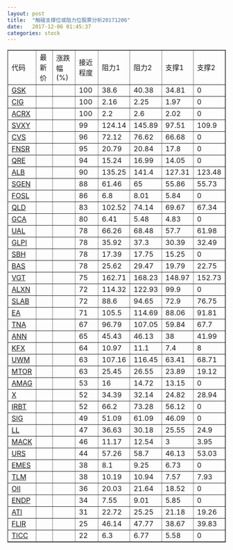 ```yaml
---
layout: post
title:  "触碰支撑位或阻力位股票分析20171206"
date:   2017-12-06 01:45:37
categories: stock
---
```

<script type="text/javascript">
var stockList = []
stockList.push('gb_gsk');
stockList.push('gb_cig');
stockList.push('gb_acrx');
stockList.push('gb_svxy');
stockList.push('gb_cvs');
stockList.push('gb_fnsr');
stockList.push('gb_qre');
stockList.push('gb_alb');
stockList.push('gb_sgen');
stockList.push('gb_fosl');
stockList.push('gb_qld');
stockList.push('gb_gca');
stockList.push('gb_ual');
stockList.push('gb_glpi');
stockList.push('gb_sbh');
stockList.push('gb_bas');
stockList.push('gb_vgt');
stockList.push('gb_alxn');
stockList.push('gb_slab');
stockList.push('gb_ea');
stockList.push('gb_tna');
stockList.push('gb_ann');
stockList.push('gb_kfx');
stockList.push('gb_uwm');
stockList.push('gb_mtor');
stockList.push('gb_amag');
stockList.push('gb_x');
stockList.push('gb_irbt');
stockList.push('gb_sig');
stockList.push('gb_ll');
stockList.push('gb_mack');
stockList.push('gb_urs');
stockList.push('gb_emes');
stockList.push('gb_tlm');
stockList.push('gb_oii');
stockList.push('gb_endp');
stockList.push('gb_ati');
stockList.push('gb_flir');
stockList.push('gb_ticc');
</script>
<table border="1">
 <tr>
 <td>代码</td>
 <td>最新价</td>
 <td>涨跌幅(%)</td>
 <td>接近程度</td>
 <td>阻力1</td>
 <td>阻力2</td>
 <td>支撑1</td>
 <td>支撑2</td>
</tr>
  <tr id="gsk" class="green">
  <td><a href="http://stock.finance.sina.com.cn/usstock/quotes/GSK.html" target="_blank">GSK</a></td><td></td><td></td><td>100</td><td>38.6</td><td>40.38</td><td>34.81</td><td>0</td></tr>
  <tr id="cig" class="red">
  <td><a href="http://stock.finance.sina.com.cn/usstock/quotes/CIG.html" target="_blank">CIG</a></td><td></td><td></td><td>100</td><td>2.16</td><td>2.25</td><td>1.97</td><td>0</td></tr>
  <tr id="acrx" class="red">
  <td><a href="http://stock.finance.sina.com.cn/usstock/quotes/ACRX.html" target="_blank">ACRX</a></td><td></td><td></td><td>100</td><td>2.2</td><td>2.6</td><td>2.02</td><td>0</td></tr>
  <tr id="svxy" class="green">
  <td><a href="http://stock.finance.sina.com.cn/usstock/quotes/SVXY.html" target="_blank">SVXY</a></td><td></td><td></td><td>99</td><td>124.14</td><td>145.89</td><td>97.51</td><td>109.9</td></tr>
  <tr id="cvs" class="red">
  <td><a href="http://stock.finance.sina.com.cn/usstock/quotes/CVS.html" target="_blank">CVS</a></td><td></td><td></td><td>96</td><td>72.12</td><td>76.62</td><td>66.68</td><td>0</td></tr>
  <tr id="fnsr" class="green">
  <td><a href="http://stock.finance.sina.com.cn/usstock/quotes/FNSR.html" target="_blank">FNSR</a></td><td></td><td></td><td>95</td><td>20.79</td><td>20.84</td><td>17.8</td><td>0</td></tr>
  <tr id="qre" class="red">
  <td><a href="http://stock.finance.sina.com.cn/usstock/quotes/QRE.html" target="_blank">QRE</a></td><td></td><td></td><td>94</td><td>15.24</td><td>16.99</td><td>14.05</td><td>0</td></tr>
  <tr id="alb" class="green">
  <td><a href="http://stock.finance.sina.com.cn/usstock/quotes/ALB.html" target="_blank">ALB</a></td><td></td><td></td><td>90</td><td>135.25</td><td>141.4</td><td>127.31</td><td>123.48</td></tr>
  <tr id="sgen" class="green">
  <td><a href="http://stock.finance.sina.com.cn/usstock/quotes/SGEN.html" target="_blank">SGEN</a></td><td></td><td></td><td>88</td><td>61.46</td><td>65</td><td>55.86</td><td>55.73</td></tr>
  <tr id="fosl" class="red">
  <td><a href="http://stock.finance.sina.com.cn/usstock/quotes/FOSL.html" target="_blank">FOSL</a></td><td></td><td></td><td>86</td><td>6.8</td><td>8.01</td><td>5.84</td><td>0</td></tr>
  <tr id="qld" class="green">
  <td><a href="http://stock.finance.sina.com.cn/usstock/quotes/QLD.html" target="_blank">QLD</a></td><td></td><td></td><td>83</td><td>102.52</td><td>74.14</td><td>69.67</td><td>67.34</td></tr>
  <tr id="gca" class="green">
  <td><a href="http://stock.finance.sina.com.cn/usstock/quotes/GCA.html" target="_blank">GCA</a></td><td></td><td></td><td>80</td><td>6.41</td><td>5.48</td><td>4.83</td><td>0</td></tr>
  <tr id="ual" class="green">
  <td><a href="http://stock.finance.sina.com.cn/usstock/quotes/UAL.html" target="_blank">UAL</a></td><td></td><td></td><td>78</td><td>66.26</td><td>68.48</td><td>57.7</td><td>61.98</td></tr>
  <tr id="glpi" class="red">
  <td><a href="http://stock.finance.sina.com.cn/usstock/quotes/GLPI.html" target="_blank">GLPI</a></td><td></td><td></td><td>78</td><td>35.92</td><td>37.3</td><td>30.39</td><td>32.49</td></tr>
  <tr id="sbh" class="red">
  <td><a href="http://stock.finance.sina.com.cn/usstock/quotes/SBH.html" target="_blank">SBH</a></td><td></td><td></td><td>78</td><td>17.39</td><td>17.75</td><td>15.25</td><td>0</td></tr>
  <tr id="bas" class="green">
  <td><a href="http://stock.finance.sina.com.cn/usstock/quotes/BAS.html" target="_blank">BAS</a></td><td></td><td></td><td>78</td><td>25.62</td><td>29.47</td><td>19.79</td><td>22.75</td></tr>
  <tr id="vgt" class="red">
  <td><a href="http://stock.finance.sina.com.cn/usstock/quotes/VGT.html" target="_blank">VGT</a></td><td></td><td></td><td>75</td><td>162.71</td><td>168.23</td><td>148.97</td><td>152.73</td></tr>
  <tr id="alxn" class="red">
  <td><a href="http://stock.finance.sina.com.cn/usstock/quotes/ALXN.html" target="_blank">ALXN</a></td><td></td><td></td><td>72</td><td>114.32</td><td>122.93</td><td>99.9</td><td>0</td></tr>
  <tr id="slab" class="red">
  <td><a href="http://stock.finance.sina.com.cn/usstock/quotes/SLAB.html" target="_blank">SLAB</a></td><td></td><td></td><td>72</td><td>88.6</td><td>94.65</td><td>72.9</td><td>76.75</td></tr>
  <tr id="ea" class="red">
  <td><a href="http://stock.finance.sina.com.cn/usstock/quotes/EA.html" target="_blank">EA</a></td><td></td><td></td><td>71</td><td>105.5</td><td>114.69</td><td>88.06</td><td>91.81</td></tr>
  <tr id="tna" class="green">
  <td><a href="http://stock.finance.sina.com.cn/usstock/quotes/TNA.html" target="_blank">TNA</a></td><td></td><td></td><td>67</td><td>96.79</td><td>107.05</td><td>59.84</td><td>67.7</td></tr>
  <tr id="ann" class="red">
  <td><a href="http://stock.finance.sina.com.cn/usstock/quotes/ANN.html" target="_blank">ANN</a></td><td></td><td></td><td>65</td><td>45.43</td><td>46.13</td><td>38</td><td>41.99</td></tr>
  <tr id="kfx" class="green">
  <td><a href="http://stock.finance.sina.com.cn/usstock/quotes/KFX.html" target="_blank">KFX</a></td><td></td><td></td><td>64</td><td>10.97</td><td>11.1</td><td>7.4</td><td>8</td></tr>
  <tr id="uwm" class="green">
  <td><a href="http://stock.finance.sina.com.cn/usstock/quotes/UWM.html" target="_blank">UWM</a></td><td></td><td></td><td>63</td><td>107.16</td><td>116.45</td><td>63.41</td><td>68.71</td></tr>
  <tr id="mtor" class="green">
  <td><a href="http://stock.finance.sina.com.cn/usstock/quotes/MTOR.html" target="_blank">MTOR</a></td><td></td><td></td><td>63</td><td>25.45</td><td>26.55</td><td>23.89</td><td>19.12</td></tr>
  <tr id="amag" class="red">
  <td><a href="http://stock.finance.sina.com.cn/usstock/quotes/AMAG.html" target="_blank">AMAG</a></td><td></td><td></td><td>53</td><td>16</td><td>14.72</td><td>13.15</td><td>0</td></tr>
  <tr id="x" class="green">
  <td><a href="http://stock.finance.sina.com.cn/usstock/quotes/X.html" target="_blank">X</a></td><td></td><td></td><td>52</td><td>34.39</td><td>32.14</td><td>24.82</td><td>28.94</td></tr>
  <tr id="irbt" class="red">
  <td><a href="http://stock.finance.sina.com.cn/usstock/quotes/IRBT.html" target="_blank">IRBT</a></td><td></td><td></td><td>52</td><td>66.2</td><td>73.28</td><td>56.12</td><td>0</td></tr>
  <tr id="sig" class="red">
  <td><a href="http://stock.finance.sina.com.cn/usstock/quotes/SIG.html" target="_blank">SIG</a></td><td></td><td></td><td>49</td><td>51.09</td><td>61.09</td><td>46.09</td><td>0</td></tr>
  <tr id="ll" class="red">
  <td><a href="http://stock.finance.sina.com.cn/usstock/quotes/LL.html" target="_blank">LL</a></td><td></td><td></td><td>47</td><td>36.63</td><td>30.18</td><td>25.55</td><td>24.9</td></tr>
  <tr id="mack" class="red">
  <td><a href="http://stock.finance.sina.com.cn/usstock/quotes/MACK.html" target="_blank">MACK</a></td><td></td><td></td><td>46</td><td>11.17</td><td>12.54</td><td>3</td><td>3.95</td></tr>
  <tr id="urs" class="green">
  <td><a href="http://stock.finance.sina.com.cn/usstock/quotes/URS.html" target="_blank">URS</a></td><td></td><td></td><td>44</td><td>57.26</td><td>58.7</td><td>46.13</td><td>53.03</td></tr>
  <tr id="emes" class="red">
  <td><a href="http://stock.finance.sina.com.cn/usstock/quotes/EMES.html" target="_blank">EMES</a></td><td></td><td></td><td>38</td><td>8.1</td><td>9.25</td><td>6.73</td><td>0</td></tr>
  <tr id="tlm" class="green">
  <td><a href="http://stock.finance.sina.com.cn/usstock/quotes/TLM.html" target="_blank">TLM</a></td><td></td><td></td><td>38</td><td>10.19</td><td>10.94</td><td>7.57</td><td>7.93</td></tr>
  <tr id="oii" class="red">
  <td><a href="http://stock.finance.sina.com.cn/usstock/quotes/OII.html" target="_blank">OII</a></td><td></td><td></td><td>36</td><td>20.03</td><td>21.64</td><td>18.52</td><td>0</td></tr>
  <tr id="endp" class="red">
  <td><a href="http://stock.finance.sina.com.cn/usstock/quotes/ENDP.html" target="_blank">ENDP</a></td><td></td><td></td><td>34</td><td>7.55</td><td>9.01</td><td>5.85</td><td>0</td></tr>
  <tr id="ati" class="red">
  <td><a href="http://stock.finance.sina.com.cn/usstock/quotes/ATI.html" target="_blank">ATI</a></td><td></td><td></td><td>31</td><td>22.72</td><td>25.25</td><td>21.18</td><td>19.26</td></tr>
  <tr id="flir" class="red">
  <td><a href="http://stock.finance.sina.com.cn/usstock/quotes/FLIR.html" target="_blank">FLIR</a></td><td></td><td></td><td>25</td><td>46.14</td><td>47.77</td><td>38.67</td><td>39.83</td></tr>
  <tr id="ticc" class="red">
  <td><a href="http://stock.finance.sina.com.cn/usstock/quotes/TICC.html" target="_blank">TICC</a></td><td></td><td></td><td>22</td><td>6.3</td><td>6.77</td><td>5.58</td><td>0</td></tr>
</table>
